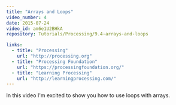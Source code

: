 ```yaml
---
title: "Arrays and Loops"
video_number: 4
date: 2015-07-24
video_id: am6e1U2BHkA
repository: Tutorials/Processing/9.4-arrays-and-loops

links:
  - title: "Processing"
    url: "http://processing.org"
  - title: "Processing Foundation"
    url: "https://processingfoundation.org/"
  - title: "Learning Processing"
    url: "http://learningprocessing.com/"
---
```


In this video I'm excited to show you how to use loops with arrays.
